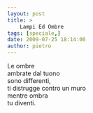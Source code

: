 ```yaml
---
layout: post
title: >
    Lampi Ed Ombre
tags: [speciale,]
date: 2009-07-25 18:14:00
author: pietro
---
```

Le ombre<br/>ambrate dal tuono<br/>sono differenti,<br/>ti distrugge contro un muro<br/>mentre ombra<br/>tu diventi.
